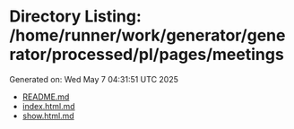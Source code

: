 # Directory Listing: /home/runner/work/generator/generator/processed/pl/pages/meetings
Generated on: Wed May  7 04:31:51 UTC 2025

- [README.md](README.md)
- [index.html.md](index.html.md)
- [show.html.md](show.html.md)
